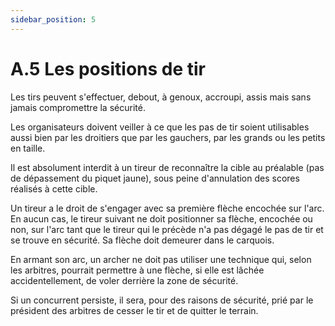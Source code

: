 ```yaml
---
sidebar_position: 5
---
```


# A.5 Les positions de tir

Les tirs peuvent s'effectuer, debout, à genoux, accroupi, assis mais sans jamais compromettre la sécurité.

Les organisateurs doivent veiller à ce que les pas de tir soient utilisables aussi bien par les droitiers que par les gauchers, par les grands ou les petits en taille.

Il est absolument interdit à un tireur de reconnaître la cible au préalable (pas de dépassement du piquet jaune), sous peine d'annulation des scores réalisés à cette cible.

Un tireur a le droit de s'engager avec sa première flèche encochée sur l'arc. En aucun cas, le tireur suivant ne doit positionner sa flèche, encochée ou non, sur l'arc tant que le tireur qui le précède n'a pas dégagé le pas de tir et se trouve en sécurité. Sa flèche doit demeurer dans le carquois.

En armant son arc, un archer ne doit pas utiliser une technique qui, selon les arbitres, pourrait permettre à une flèche, si elle est lâchée accidentellement, de voler derrière la zone de sécurité.

Si un concurrent persiste, il sera, pour des raisons de sécurité, prié par le président des arbitres de cesser le tir et de quitter le terrain.

